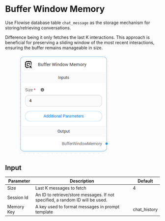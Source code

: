 # Buffer Window Memory

Use Flowise database table `chat_message` as the storage mechanism for storing/retrieving conversations.

Difference being it only fetches the last K interactions. This approach is beneficial for preserving a sliding window of the most recent interactions, ensuring the buffer remains manageable in size.

<figure><img src="../../../.gitbook/assets/image (1) (1) (3).png" alt="" width="298"><figcaption></figcaption></figure>

## Input

| Parameter  | Description                                                                   | Default       |
| ---------- | ----------------------------------------------------------------------------- | ------------- |
| Size       | Last K messages to fetch                                                      | 4             |
| Session Id | An ID to retrieve/store messages. If not specified, a random ID will be used. |               |
| Memory Key | A key used to format messages in prompt template                              | chat\_history |
